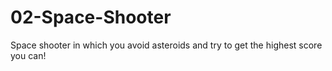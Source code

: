 # 02-Space-Shooter
Space shooter in which you avoid asteroids and try to get the highest score you can!
